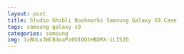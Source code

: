 ```yaml
---
layout: post
title: Studio Ghibli Bookmarks Samsung Galaxy S9 Case
tags: samsung galaxy s9
categories: samsung
img: 1xBbLxJWC8doaPz0U1OOtHBDRX-iLIS2D
---
```

